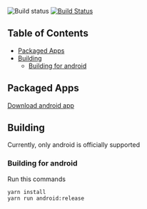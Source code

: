 ![Build status](https://build.mobile.azure.com/v0.1/apps/7a667b75-6b39-4ed9-94c6-8622fc343b68/branches/expo/badge)
[![Build Status](https://travis-ci.org/prijindal/readGit.svg?branch=master)](https://travis-ci.org/prijindal/readGit)

## Table of Contents

* [Packaged Apps](#packaged-apps)
* [Building](#building)
  * [Building for android](#building-android)

## Packaged Apps

[Download android app](https://dl0tgz6ee3upo.cloudfront.net/production/app/builds/018/785/012/original/ee8d1b30065651d9a4eee90060387446/app-release.apk)

## Building

Currently, only android is officially supported

### Building for android

Run this commands
```
yarn install
yarn run android:release
```
